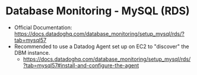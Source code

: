 # Database Monitoring - MySQL (RDS)
- Official Documentation: https://docs.datadoghq.com/database_monitoring/setup_mysql/rds/?tab=mysql57
- Recommended to use a Datadog Agent set up on EC2 to "discover" the DBM instance.
    - https://docs.datadoghq.com/database_monitoring/setup_mysql/rds/?tab=mysql57#install-and-configure-the-agent
